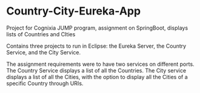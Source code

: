 # Country-City-Eureka-App
Project for Cognixia JUMP program, assignment on SpringBoot, displays lists of Countries and CIties

Contains three projects to run in Eclipse: the Eureka Server, the Country Service, and the City Service.

The assignment requirements were to have two services on different ports. 
The Country Service displays a list of all the Countries. 
The City service displays a list of all the Cities, with the option to display all the Cities of a specific Country through URIs.
